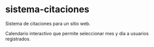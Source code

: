 # sistema-citaciones
Sistema de citaciones para un sitio web.

Calendario interactivo que permite seleccionar mes y día a usuarios registrados.
